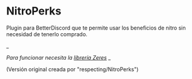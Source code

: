 # NitroPerks
Plugin para BetterDiscord que te permite usar los beneficios de nitro sin necesidad de tenerlo comprado.

_

*Para funcionar necesita la [librería Zeres](https://betterdiscord.app/plugin/ZeresPluginLibrary)*
_


(Versión original creada por "respecting/NitroPerks")

